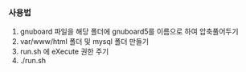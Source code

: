 ### 사용법

1. gnuboard 파일을 해당 폴더에 gnuboard5를 이름으로 하여 압축풀어두기
2. var/www/html 폴더 및 mysql 폴더 만들기
3. run.sh 에 eXecute 권한 주기
4. ./run.sh